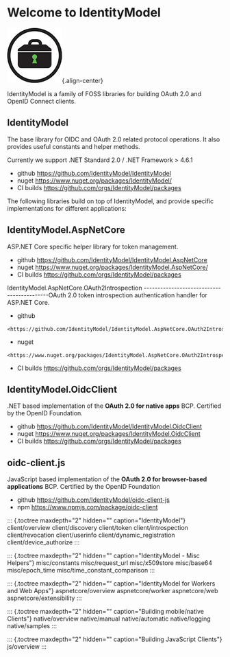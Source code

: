 Welcome to IdentityModel
========================

![image](icon.jpg){.align-center}

IdentityModel is a family of FOSS libraries for building OAuth 2.0 and
OpenID Connect clients.

IdentityModel
-------------

The base library for OIDC and OAuth 2.0 related protocol operations. It
also provides useful constants and helper methods.

Currently we support .NET Standard 2.0 / .NET Framework \> 4.6.1

-   github <https://github.com/IdentityModel/IdentityModel>
-   nuget <https://www.nuget.org/packages/IdentityModel/>
-   CI builds <https://github.com/orgs/IdentityModel/packages>

The following libraries build on top of IdentityModel, and provide
specific implementations for different applications:

IdentityModel.AspNetCore
------------------------

ASP.NET Core specific helper library for token management.

-   github <https://github.com/IdentityModel/IdentityModel.AspNetCore>
-   nuget <https://www.nuget.org/packages/IdentityModel.AspNetCore/>
-   CI builds <https://github.com/orgs/IdentityModel/packages>

IdentityModel.AspNetCore.OAuth2Introspection
\-\-\-\-\-\-\-\-\-\-\-\-\-\-\-\-\-\-\-\-\-\-\-\-\-\-\-\-\-\-\-\-\-\-\-\-\-\-\-\-\-\--OAuth
2.0 token introspection authentication handler for ASP.NET Core.

-   github
```
<https://github.com/IdentityModel/IdentityModel.AspNetCore.OAuth2Introspection>
```
-   nuget
```
<https://www.nuget.org/packages/IdentityModel.AspNetCore.OAuth2Introspection/>
```
-   CI builds <https://github.com/orgs/IdentityModel/packages>

IdentityModel.OidcClient
------------------------

.NET based implementation of the **OAuth 2.0 for native apps** BCP.
Certified by the OpenID Foundation.

-   github <https://github.com/IdentityModel/IdentityModel.OidcClient>
-   nuget <https://www.nuget.org/packages/IdentityModel.OidcClient>
-   CI builds <https://github.com/orgs/IdentityModel/packages>

oidc-client.js
--------------

JavaScript based implementation of the **OAuth 2.0 for browser-based
applications** BCP. Certified by the OpenID Foundation

-   github <https://github.com/IdentityModel/oidc-client-js>
-   npm <https://www.npmjs.com/package/oidc-client>

::: {.toctree maxdepth="2" hidden="" caption="IdentityModel"}
client/overview client/discovery client/token client/introspection
client/revocation client/userinfo client/dynamic\_registration
client/device\_authorize
:::

::: {.toctree maxdepth="2" hidden="" caption="IdentityModel - Misc Helpers"}
misc/constants misc/request\_url misc/x509store misc/base64
misc/epoch\_time misc/time\_constant\_comparison
:::

::: {.toctree maxdepth="2" hidden="" caption="IdentityModel for Workers and Web Apps"}
aspnetcore/overview aspnetcore/worker aspnetcore/web
aspnetcore/extensibility
:::

::: {.toctree maxdepth="2" hidden="" caption="Building mobile/native Clients"}
native/overview native/manual native/automatic native/logging
native/samples
:::

::: {.toctree maxdepth="2" hidden="" caption="Building JavaScript Clients"}
js/overview
:::

